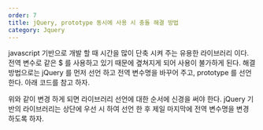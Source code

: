 ```yaml
---
order: 7
title: jQuery, prototype 동시에 사용 시 충돌 해결 방법
category: Jquery
---
```


javascript 기반으로 개발 할 때 시간을 많이 단축 시켜 주는 유용한 라이브러리 이다. 전역 변수로 같은 $ 를 사용하고 있기 때문에 곂쳐지게 되어 사용이 불가하게 된다.
해결 방법으로는 jQuery 를 먼저 선언 하고 전역 변수명을 바꾸어 주고, prototype 를 선언 한다. 아래 코드를 참고 하자.
<script src="//code.jquery.com/jquery-1.11.2.min.js"></script>
<script src="//code.jquery.com/jquery-migrate-1.2.1.min.js"></script>  
<script type="text/javascript">
jQuery.noConflict();
var w$ = jQuery;
</script>
<script src="https://ajax.googleapis.com/ajax/libs/prototype/1.7.0.0/prototype.js" type="text/javascript"></script>
<script src="https://ajax.googleapis.com/ajax/libs/scriptaculous/1.9.0/scriptaculous.js" type="text/javascript"></script>
위와 같이 변경 하게 되면 라이브러리 선언에 대한 순서에 신경을 써야 한다. jQuery 기반의 라이브러리는 상단에 우선 시 하여 선언 한 후 제일 마지막에 전역 변수명을 변경 하도록 하자.
